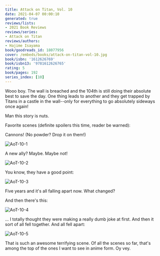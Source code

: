 ```yaml
---
title: Attack on Titan, Vol. 10
date: 2021-04-07 00:00:10
generated: true
reviews/lists:
- 2021 Book Reviews
reviews/series:
- Attack on Titan
reviews/authors:
- Hajime Isayama
book/goodreads_id: 18077956
cover: /embeds/books/attack-on-titan-vol-10.jpg
book/isbn: '1612626769'
book/isbn13: '9781612626765'
rating: 5
book/pages: 192
series_index: [10]
---
```

Wooo boy. The wall is breached and the 104th is still doing their absolute best to save the day. One thing leads to another and they get trapped by Titans in a castle in the wall--only for everything to go absolutely sideways once again!  

Man this story is nuts.  

<!--more-->

Favorite scenes (definite spoilers this time, reader be warned):  

Cannons! (No powder? Drop it on them!)  

![AoT-10-1](/embeds/books/attachments/aot-10-1.png)  

A new ally? Maybe. Maybe not!  

![AoT-10-2](/embeds/books/attachments/aot-10-2.png)  

You know, they have a good point:  

![AoT-10-3](/embeds/books/attachments/aot-10-3.png)  

Five years and it's all falling apart now. What changed?  

And then there's this:  

![AoT-10-4](/embeds/books/attachments/aot-10-4.png)  

... I totally thought they were making a really dumb joke at first. And then it sort of all fell together. And all fell apart:  

![AoT-10-5](/embeds/books/attachments/aot-10-5.png)  

That is such an awesome terrifying scene. Of all the scenes so far, that's among the top of the ones I want to see in anime form. Oy vey.